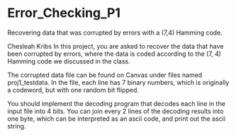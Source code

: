 # Error_Checking_P1
Recovering data that was corrupted by errors with a (7,4) Hamming code. 

Chesleah Kribs 
In this project, you are asked to recover the data that have been corrupted by errors, where the data is coded according to the (7, 4) Hamming code we discussed in the class.

The corrupted data file can be found on Canvas under files named proj1_testdata. In the file, each line has 7 binary numbers, which is originally a codeword, but with one random bit flipped.

You should implement the decoding program that decodes each line in the input file into 4 bits. You can join every 2 lines of the decoding results into one byte, which can be interpreted as an ascii code, and print out the ascii string.
